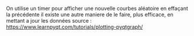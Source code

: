 On utilise un timer pour afficher une nouvelle courbes aléatoire en effaçant la précédente 
il existe une autre maniere de le faire, plus efficace, en mettant a jour les données 
source : 
https://www.learnpyqt.com/tutorials/plotting-pyqtgraph/

